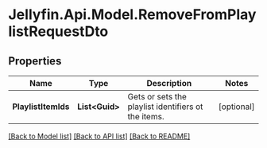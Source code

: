 
# Jellyfin.Api.Model.RemoveFromPlaylistRequestDto

## Properties

Name | Type | Description | Notes
------------ | ------------- | ------------- | -------------
**PlaylistItemIds** | **List&lt;Guid&gt;** | Gets or sets the playlist identifiers ot the items. | [optional] 

[[Back to Model list]](../README.md#documentation-for-models)
[[Back to API list]](../README.md#documentation-for-api-endpoints)
[[Back to README]](../README.md)

